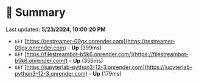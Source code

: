 # 📖 Summary
Last updated: **5/23/2024, 10:00:20 PM**

- `GET` [https://restreamer-09gx.onrender.com](https://restreamer-09gx.onrender.com) - **Up** (399ms)
- `GET` [https://filestreambot-b5k6.onrender.com/](https://filestreambot-b5k6.onrender.com/) - **Up** (356ms)
- `GET` [https://jupyterlab-python3-12-3.onrender.com](https://jupyterlab-python3-12-3.onrender.com) - **Up** (179ms)
